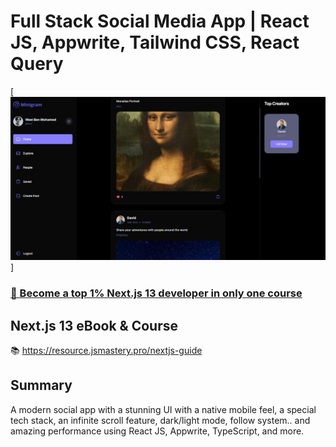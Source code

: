 # Full Stack Social Media App | React JS, Appwrite, Tailwind CSS, React Query

[![Social Media](https://github.com/WHAcKeR-T/Minigram/blob/main/Screenshot.png)]

### [🌟 Become a top 1% Next.js 13 developer in only one course](https://jsmastery.pro/next13)

## Next.js 13 eBook & Course

📚 https://resource.jsmastery.pro/nextjs-guide

## Summary

A modern social app with a stunning UI with a native mobile feel, a special tech stack, an infinite scroll feature, dark/light mode, follow system.. and amazing performance using React JS, Appwrite, TypeScript, and more.
